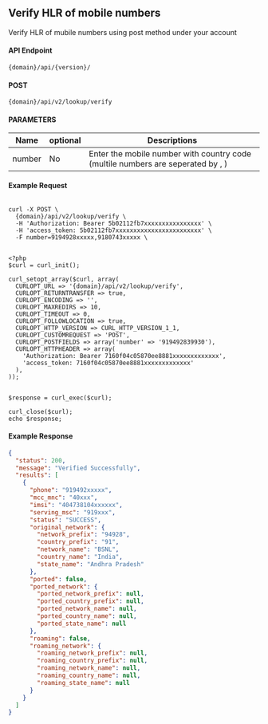 ## Verify HLR of mobile numbers

Verify HLR of mubile numbers using post method under your account

#### API Endpoint

```
{domain}/api/{version}/
```

#### POST

```
{domain}/api/v2/lookup/verify
```

#### PARAMETERS

| Name   | optional | Descriptions                                                                    |
| ------ | -------- | ------------------------------------------------------------------------------- |
| number | No       | Enter the mobile number with country code (multile numbers are seperated by , ) |

#### Example Request

```

curl -X POST \
  {domain}/api/v2/lookup/verify \
  -H 'Authorization: Bearer 5b02112fb7xxxxxxxxxxxxxxxx' \
  -H 'access_token: 5b02112fb7xxxxxxxxxxxxxxxxxxxxxxxx' \
  -F number=9194928xxxxx,9180743xxxxx \
```

```

<?php
$curl = curl_init();

curl_setopt_array($curl, array(
  CURLOPT_URL => '{domain}/api/v2/lookup/verify',
  CURLOPT_RETURNTRANSFER => true,
  CURLOPT_ENCODING => '',
  CURLOPT_MAXREDIRS => 10,
  CURLOPT_TIMEOUT => 0,
  CURLOPT_FOLLOWLOCATION => true,
  CURLOPT_HTTP_VERSION => CURL_HTTP_VERSION_1_1,
  CURLOPT_CUSTOMREQUEST => 'POST',
  CURLOPT_POSTFIELDS => array('number' => '919492839930'),
  CURLOPT_HTTPHEADER => array(
    'Authorization: Bearer 7160f04c05870ee8881xxxxxxxxxxxxx',
    'access_token: 7160f04c05870ee8881xxxxxxxxxxxxx'
  ),
));


$response = curl_exec($curl);

curl_close($curl);
echo $response;

```

#### Example Response

```json
{
  "status": 200,
  "message": "Verified Successfully",
  "results": [
    {
      "phone": "919492xxxxx",
      "mcc_mnc": "40xxx",
      "imsi": "404738104xxxxxx",
      "serving_msc": "919xxx",
      "status": "SUCCESS",
      "original_network": {
        "network_prefix": "94928",
        "country_prefix": "91",
        "network_name": "BSNL",
        "country_name": "India",
        "state_name": "Andhra Pradesh"
      },
      "ported": false,
      "ported_network": {
        "ported_network_prefix": null,
        "ported_country_prefix": null,
        "ported_network_name": null,
        "ported_country_name": null,
        "ported_state_name": null
      },
      "roaming": false,
      "roaming_network": {
        "roaming_network_prefix": null,
        "roaming_country_prefix": null,
        "roaming_network_name": null,
        "roaming_country_name": null,
        "roaming_state_name": null
      }
    }
  ]
}
```
